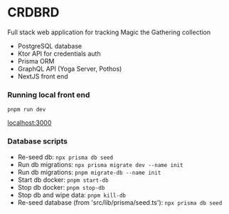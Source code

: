 # CRDBRD

Full stack web application for tracking Magic the Gathering collection
- PostgreSQL database
- Ktor API for credentials auth
- Prisma ORM
- GraphQL API (Yoga Server, Pothos)
- NextJS front end

### Running local front end

`pnpm run dev`

[localhost:3000](localhost:3000)


### Database scripts
- Re-seed db: `npx prisma db seed`
- Run db migrations: `npx prisma migrate dev --name init`
- Run db migrations: `pnpm migrate-db --name init`
- Start db docker: `pnpm start-db`
- Stop db docker: `pnpm stop-db`
- Stop db and wipe data: `pnpm kill-db`
- Re-seed database (from 'src/lib/prisma/seed.ts'): `npx prisma db seed`